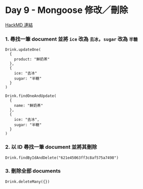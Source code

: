 # Day 9 - Mongoose 修改／刪除

[HackMD 連結](https://hackmd.io/of0rfPj7Tguwq2PUHPoBIg)

### 1. 尋找一筆 document 並將 `ice` 改為 `去冰`，`sugar` 改為 `半糖`

```shell
Drink.updateOne(
  {
    product: "鮮奶茶"
  },
  {
    ice: "去冰"
    sugar: "半糖"
  }
)

Drink.findOneAndUpdate(
  { 
    name: "鮮奶茶"
  }, 
  {
    ice: "去冰",
    sugar: "半糖"
  }
)
```

### 2. 以 ID 尋找一筆 document 並將其刪除

```shell
Drink.findByIdAndDelete("621e45063ff3c8af575a7498")
```

### 3. 刪除全部 documents

```shell
Drink.deleteMany({})
```